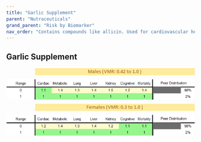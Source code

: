 ```yaml
---
title: "Garlic Supplement"
parent: "Nutraceuticals"
grand_parent: "Risk by Biomarker"
nav_order: "Contains compounds like allicin. Used for cardiovascular health, blood pressure control, and immune support. May have mild cholesterol-lowering effects."
---
```



## Garlic Supplement




<div style="display: flex; flex-direction: column; gap: 10px;">

  <img src="/assets/images/vmrbiomarker_garlic_supplement__male.png" alt="Garlic Supplement VMR Male" style="margin-left: 15%">
  <img src="/assets/images/rr_garlic_supplement__male.png" alt="Garlic Supplement RR Male">

  <img src="/assets/images/vmrbiomarker_garlic_supplement__female.png" alt="Garlic Supplement VMR Female" style="margin-left: 15%; ">
  <img src="/assets/images/rr_garlic_supplement__female.png" alt="Garlic Supplement RR Female">

</div>



